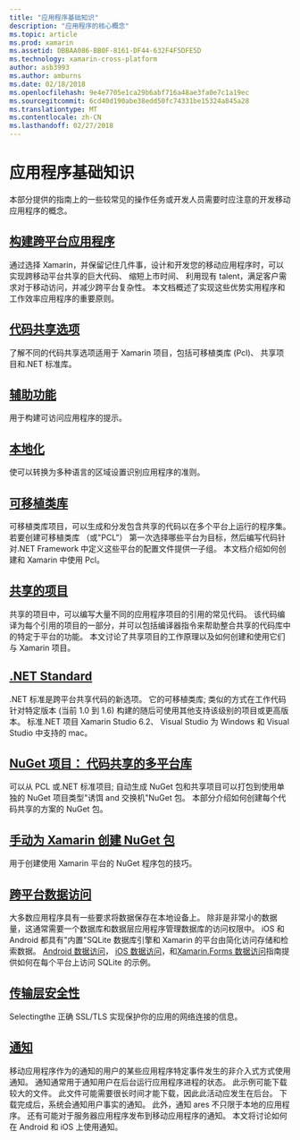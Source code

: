 ```yaml
---
title: "应用程序基础知识"
description: "应用程序的核心概念"
ms.topic: article
ms.prod: xamarin
ms.assetid: DBBAA086-BB0F-8161-DF44-632F4F5DFE5D
ms.technology: xamarin-cross-platform
author: asb3993
ms.author: amburns
ms.date: 02/18/2018
ms.openlocfilehash: 9e4e7705e1ca29b6abf716a48ae3fa0e7c1a19ec
ms.sourcegitcommit: 6cd40d190abe38edd50fc74331be15324a845a28
ms.translationtype: MT
ms.contentlocale: zh-CN
ms.lasthandoff: 02/27/2018
---
```

# <a name="application-fundamentals"></a>应用程序基础知识

本部分提供的指南上的一些较常见的操作任务或开发人员需要时应注意的开发移动应用程序的概念。

##  <a name="building-cross-platform-applicationscross-platformapp-fundamentalsbuilding-cross-platform-applicationsindexmd"></a>[构建跨平台应用程序](~/cross-platform/app-fundamentals/building-cross-platform-applications/index.md)

通过选择 Xamarin，并保留记住几件事，设计和开发您的移动应用程序时，可以实现跨移动平台共享的巨大代码、 缩短上市时间、 利用现有 talent，满足客户需求对于移动访问，并减少跨平台复杂性。&nbsp;本文档概述了实现这些优势实用程序和工作效率应用程序的重要原则。

## <a name="code-sharing-optionscode-sharingmd"></a>[代码共享选项](code-sharing.md)

了解不同的代码共享选项适用于 Xamarin 项目，包括可移植类库 (Pcl)、 共享项目和.NET 标准库。


## <a name="accessibilityaccessibilitymd"></a>[辅助功能](accessibility.md)

用于构建可访问应用程序的提示。


## <a name="localizationlocalizationmd"></a>[本地化](localization.md)

使可以转换为多种语言的区域设置识别应用程序的准则。


##  <a name="portable-class-librariescross-platformapp-fundamentalspclmd"></a>[可移植类库](~/cross-platform/app-fundamentals/pcl.md)

可移植类库项目，可以生成和分发包含共享的代码以在多个平台上运行的程序集。 若要创建可移植类库 （或"PCL"） 第一次选择哪些平台为目标，然后编写代码针对.NET Framework 中定义这些平台的配置文件提供一子组。 本文档介绍如何创建和 Xamarin 中使用 Pcl。

##  <a name="shared-projectscross-platformapp-fundamentalsshared-projectsmd"></a>[共享的项目](~/cross-platform/app-fundamentals/shared-projects.md)

共享的项目中，可以编写大量不同的应用程序项目的引用的常见代码。 该代码编译为每个引用的项目的一部分，并可以包括编译器指令来帮助整合共享的代码库中的特定于平台的功能。 本文讨论了共享项目的工作原理以及如何创建和使用它们与 Xamarin 项目。

##  <a name="net-standardcross-platformapp-fundamentalsnet-standardmd"></a>[.NET Standard](~/cross-platform/app-fundamentals/net-standard.md)

.NET 标准是跨平台共享代码的新选项。 它的可移植类库; 类似的方式在工作代码针对特定版本 (当前 1.0 到 1.6) 构建的随后可使用其他支持该级别的项目或更高版本。 标准.NET 项目 Xamarin Studio 6.2、 Visual Studio 为 Windows 和 Visual Studio 中支持的 mac。

##  <a name="nuget-projects-multiplatform-libraries-for-code-sharingcross-platformapp-fundamentalsnuget-multiplatform-librariesindexmd"></a>[NuGet 项目： 代码共享的多平台库](~/cross-platform/app-fundamentals/nuget-multiplatform-libraries/index.md)

可以从 PCL 或.NET 标准项目; 自动生成 NuGet 包和共享项目可以打包到使用单独的 NuGet 项目类型"诱饵 and 交换机"NuGet 包。 本部分介绍如何创建每个代码共享的方案的 NuGet 包。

##  <a name="manually-creating-nuget-packages-for-xamarincross-platformapp-fundamentalsnuget-manualmd"></a>[手动为 Xamarin 创建 NuGet 包](~/cross-platform/app-fundamentals/nuget-manual.md)

用于创建使用 Xamarin 平台的 NuGet 程序包的技巧。

##  <a name="cross-platform-data-accessxamarin-formsdata-cloudindexmd"></a>[跨平台数据访问](~/xamarin-forms/data-cloud/index.md)

大多数应用程序具有一些要求将数据保存在本地设备上。 除非是非常小的数据量，这通常需要一个数据库和数据层应用程序管理数据库的访问权限中。 iOS 和 Android 都具有"内置"SQLite 数据库引擎和 Xamarin 的平台由简化访问存储和检索数据。 [Android 数据访问](~/android/data-cloud/data-access/index.md)， [iOS 数据访问](~/ios/data-cloud/data/index.md)，和[Xamarin.Forms 数据访问](~/xamarin-forms/data-cloud/index.md)指南提供如何在每个平台上访问 SQLite 的示例。


##  <a name="transport-layer-securitytransport-layer-securitymd"></a>[传输层安全性](transport-layer-security.md)

Selectingthe 正确 SSL/TLS 实现保护你的应用的网络连接的信息。


##  <a name="notificationsxamarin-formsdata-cloudpush-notificationsindexmd"></a>[通知](~/xamarin-forms/data-cloud/push-notifications/index.md)

移动应用程序作为的通知的用户的某些应用程序特定事件发生的非介入式方式使用通知。 通知通常用于通知用户在后台运行应用程序进程的状态。 此示例可能下载较大的文件。 此文件可能需要很长时间才能下载，因此此活动应发生在后台。 下载完成后，系统会通知用户事实的通知。
此外，通知 ares 不只限于本地的应用程序。 还有可能对于服务器应用程序发布到移动应用程序的通知。 本文将讨论如何在 Android 和 iOS 上使用通知。
